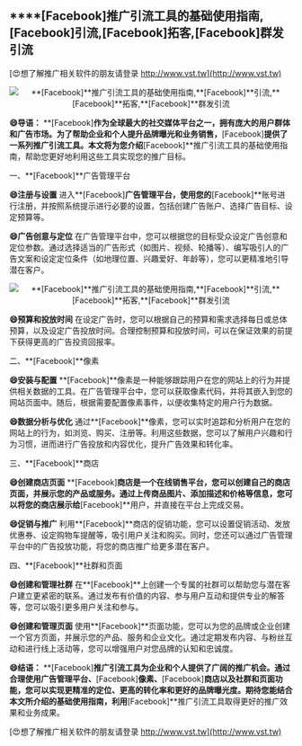 ## ****[Facebook]**推广引流工具的基础使用指南,**[Facebook]**引流,**[Facebook]**拓客,**[Facebook]**群发引流**

[😍想了解推广相关软件的朋友请登录 http://www.vst.tw](http://www.vst.tw)

 <center><img src="https://vst.tw/MP4/tuiguang/png/4.png" alt="**[Facebook]**推广引流工具的基础使用指南,**[Facebook]**引流,**[Facebook]**拓客,**[Facebook]**群发引流"></center>

**😄导语：**
**[Facebook]**作为全球最大的社交媒体平台之一，拥有庞大的用户群体和广告市场。为了帮助企业和个人提升品牌曝光和业务销售，**[Facebook]**提供了一系列推广引流工具。本文将为您介绍**[Facebook]**推广引流工具的基础使用指南，帮助您更好地利用这些工具实现您的推广目标。

一、**[Facebook]**广告管理平台

**😄注册与设置**
进入**[Facebook]**广告管理平台，使用您的**[Facebook]**账号进行注册，并按照系统提示进行必要的设置，包括创建广告账户、选择广告目标、设定预算等。

**😄广告创意与定位**
在广告管理平台中，您可以根据您的目标受众设定广告创意和定位参数。通过选择适当的广告形式（如图片、视频、轮播等）、编写吸引人的广告文案和设定定位条件（如地理位置、兴趣爱好、年龄等），您可以更精准地引导潜在客户。

 <center><img src="https://vst.tw/MP4/tuiguang/png/3.png" alt="**[Facebook]**推广引流工具的基础使用指南,**[Facebook]**引流,**[Facebook]**拓客,**[Facebook]**群发引流"></center>

**😄预算和投放时间**
在设定广告时，您可以根据自己的预算和需求选择每日或总体预算，以及设定广告投放时间。合理控制预算和投放时间，可以在保证效果的前提下获得更高的广告投资回报率。

二、**[Facebook]**像素

**😄安装与配置**
**[Facebook]**像素是一种能够跟踪用户在您的网站上的行为并提供相关数据的工具。在广告管理平台中，您可以获取像素代码，并将其嵌入到您的网站页面中。随后，根据需要配置像素事件，以便收集特定的用户行为数据。

**😄数据分析与优化**
通过**[Facebook]**像素，您可以实时追踪和分析用户在您的网站上的行为，如浏览、购买、注册等。利用这些数据，您可以了解用户兴趣和行为习惯，进而进行广告投放和内容优化，提升广告效果和转化率。

三、**[Facebook]**商店

**😄创建商店页面**
**[Facebook]**商店是一个在线销售平台，您可以创建自己的商店页面，并展示您的产品或服务。通过上传商品图片、添加描述和价格等信息，您可以将您的商店展示给**[Facebook]**用户，并直接在平台上完成交易。

**😄促销与推广**
利用**[Facebook]**商店的促销功能，您可以设置促销活动、发放优惠券、设定购物车提醒等，吸引用户关注和购买。同时，您还可以通过广告管理平台中的广告投放功能，将您的商店推广给更多潜在客户。

四、**[Facebook]**社群和页面

**😄创建和管理社群**
在**[Facebook]**上创建一个专属的社群可以帮助您与潜在客户建立更紧密的联系。通过发布有价值的内容、参与用户互动和提供专业的解答等，您可以吸引更多用户关注和参与。

**😄创建和管理页面**
使用**[Facebook]**页面功能，您可以为您的品牌或企业创建一个官方页面，并展示您的产品、服务和企业文化。通过定期发布内容、与粉丝互动和进行线上活动等，您可以增强用户对您品牌的认知和忠诚度。

**😄结语：**
**[Facebook]**推广引流工具为企业和个人提供了广阔的推广机会。通过合理使用广告管理平台、**[Facebook]**像素、**[Facebook]**商店以及社群和页面功能，您可以实现更精准的定位、更高的转化率和更好的品牌曝光度。期待您能结合本文所介绍的基础使用指南，利用**[Facebook]**推广引流工具取得更好的推广效果和业务成果。

[😍想了解推广相关软件的朋友请登录 http://www.vst.tw](http://www.vst.tw)



